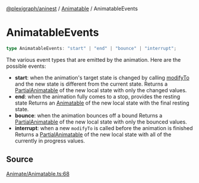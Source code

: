 [@plexigraph/aninest](../../index.md) / [Animatable](../index.md) / AnimatableEvents

# AnimatableEvents

```ts
type AnimatableEvents: "start" | "end" | "bounce" | "interrupt";
```

The various event types that are emitted by the animation.
Here are the possible events:
- **start**: when the animation's target state is changed by calling [modifyTo](../functions/modifyTo.md)
and the new state is different from the current state.
Returns a [PartialAnimatable](LocalAnimatable.md) of the new local state with only the changed values.
- **end**: when the animation fully comes to a stop, provides the resting state
Returns an [Animatable](LocalAnimatable.md) of the new local state with the final resting state.
- **bounce**: when the animation bounces off a bound
Returns a [PartialAnimatable](LocalAnimatable.md) of the new local state with only the bounced values.
- **interrupt**: when a new `modifyTo` is called before the animation is finished
Returns a [PartialAnimatable](LocalAnimatable.md) of the new local state with all of the currently in progress values.

## Source

[Animate/Animatable.ts:68](https://github.com/plexigraph/aninest/blob/bb3b3dd/src/Animate/Animatable.ts#L68)
